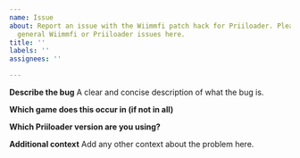 ```yaml
---
name: Issue
about: Report an issue with the Wiimmfi patch hack for Priiloader. Please don't report
  general Wiimmfi or Priiloader issues here.
title: ''
labels: ''
assignees: ''

---
```


**Describe the bug**
A clear and concise description of what the bug is.

**Which game does this occur in (if not in all)**

**Which Priiloader version are you using?**

**Additional context**
Add any other context about the problem here.